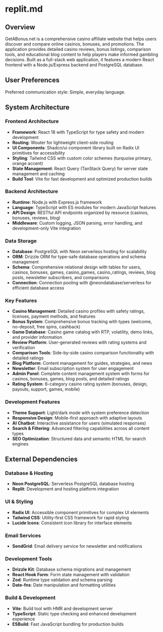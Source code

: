 # replit.md

## Overview

GetABonus.net is a comprehensive casino affiliate website that helps users discover and compare online casinos, bonuses, and promotions. The application provides detailed casino reviews, bonus listings, comparison tools, and educational blog content to help players make informed gambling decisions. Built as a full-stack web application, it features a modern React frontend with a Node.js/Express backend and PostgreSQL database.

## User Preferences

Preferred communication style: Simple, everyday language.

## System Architecture

### Frontend Architecture
- **Framework**: React 18 with TypeScript for type safety and modern development
- **Routing**: Wouter for lightweight client-side routing
- **UI Components**: Shadcn/ui component library built on Radix UI primitives for accessibility
- **Styling**: Tailwind CSS with custom color schemes (turquoise primary, orange accent)
- **State Management**: React Query (TanStack Query) for server state management and caching
- **Build Tool**: Vite for fast development and optimized production builds

### Backend Architecture
- **Runtime**: Node.js with Express.js framework
- **Language**: TypeScript with ES modules for modern JavaScript features
- **API Design**: RESTful API endpoints organized by resource (casinos, bonuses, reviews, blog)
- **Middleware**: Custom logging, JSON parsing, error handling, and development-only Vite integration

### Data Storage
- **Database**: PostgreSQL with Neon serverless hosting for scalability
- **ORM**: Drizzle ORM for type-safe database operations and schema management
- **Schema**: Comprehensive relational design with tables for users, casinos, bonuses, games, casino_games, casino_ratings, reviews, blog posts, newsletter subscribers, and comparisons
- **Connection**: Connection pooling with @neondatabase/serverless for efficient database access

### Key Features
- **Casino Management**: Detailed casino profiles with safety ratings, licenses, payment methods, and features
- **Bonus System**: Comprehensive bonus tracking with types (welcome, no-deposit, free spins, cashback)
- **Game Database**: Casino game catalog with RTP, volatility, demo links, and provider information
- **Review Platform**: User-generated reviews with rating systems and verification
- **Comparison Tools**: Side-by-side casino comparison functionality with detailed ratings
- **Blog Platform**: Content management for guides, strategies, and news
- **Newsletter**: Email subscription system for user engagement
- **Admin Panel**: Complete content management system with forms for casinos, bonuses, games, blog posts, and detailed ratings
- **Rating System**: 6-category casino rating system (bonuses, design, payouts, support, games, mobile)

### Development Features
- **Theme Support**: Light/dark mode with system preference detection
- **Responsive Design**: Mobile-first approach with adaptive layouts
- **AI Chatbot**: Interactive assistance for users (simulated responses)
- **Search & Filtering**: Advanced filtering capabilities across all content types
- **SEO Optimization**: Structured data and semantic HTML for search engines

## External Dependencies

### Database & Hosting
- **Neon PostgreSQL**: Serverless PostgreSQL database hosting
- **Replit**: Development and hosting platform integration

### UI & Styling
- **Radix UI**: Accessible component primitives for complex UI elements
- **Tailwind CSS**: Utility-first CSS framework for rapid styling
- **Lucide Icons**: Consistent icon library for interface elements

### Email Services
- **SendGrid**: Email delivery service for newsletter and notifications

### Development Tools
- **Drizzle Kit**: Database schema migrations and management
- **React Hook Form**: Form state management with validation
- **Zod**: Runtime type validation and schema parsing
- **Date-fns**: Date manipulation and formatting utilities

### Build & Development
- **Vite**: Build tool with HMR and development server
- **TypeScript**: Static type checking and enhanced development experience
- **ESBuild**: Fast JavaScript bundling for production builds